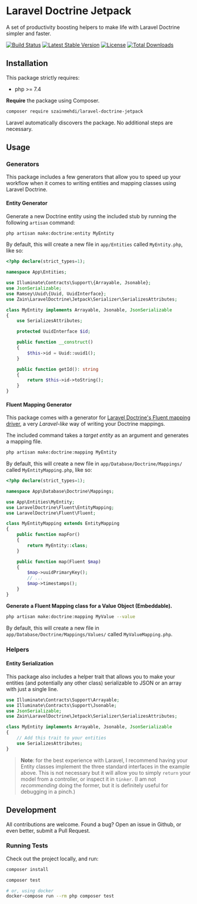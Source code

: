 # Laravel Doctrine Jetpack

A set of productivity boosting helpers to make life with Laravel Doctrine simpler and faster.

[![Build Status](https://github.com/szainmehdi/laravel-doctrine-jetpack/workflows/Tests/badge.svg)](https://github.com/szainmehdi/laravel-doctrine-jetpack/actions?query=workflow%3ATests)
[![Latest Stable Version](https://poser.pugx.org/zain/laravel-doctrine-jetpack/v/stable)](https://packagist.org/packages/zain/laravel-doctrine-jetpack)
[![License](https://poser.pugx.org/zain/laravel-doctrine-jetpack/license)](https://packagist.org/packages/zain/laravel-doctrine-jetpack)
[![Total Downloads](https://poser.pugx.org/zain/laravel-doctrine-jetpack/downloads)](https://packagist.org/packages/zain/laravel-doctrine-jetpack)

## Installation

This package strictly requires:
- php >= 7.4

**Require** the package using Composer.

```bash
composer require szainmehdi/laravel-doctrine-jetpack
```

Laravel automatically discovers the package. No additional steps are necessary.

## Usage

### Generators

This package includes a few generators that allow you to speed up your workflow when it comes to writing entities and mapping classes using Laravel Doctrine.

#### Entity Generator

Generate a new Doctrine entity using the included stub by running the following `artisan` command:

```bash
php artisan make:doctrine:entity MyEntity
```

By default, this will create a new file in `app/Entities` called `MyEntity.php`, like so:

```php
<?php declare(strict_types=1);

namespace App\Entities;

use Illuminate\Contracts\Support\{Arrayable, Jsonable};
use JsonSerializable;
use Ramsey\Uuid\{Uuid, UuidInterface};
use Zain\LaravelDoctrine\Jetpack\Serializer\SerializesAttributes;

class MyEntity implements Arrayable, Jsonable, JsonSerializable
{
    use SerializesAttributes;

    protected UuidInterface $id;

    public function __construct()
    {
        $this->id = Uuid::uuid1();
    }

    public function getId(): string
    {
        return $this->id->toString();
    }
}
```

#### Fluent Mapping Generator

This package comes with a generator for [Laravel Doctrine's Fluent mapping driver](http://laraveldoctrine.org/docs/1.4/fluent), a very _Laravel-like_ way of writing your Doctrine mappings. 

The included command takes a _target entity_ as an argument and generates a mapping file.

```bash
php artisan make:doctrine:mapping MyEntity
```

By default, this will create a new file in `app/Database/Doctrine/Mappings/` called `MyEntityMapping.php`, like so:

```php
<?php declare(strict_types=1);

namespace App\Database\Doctrine\Mappings;

use App\Entities\MyEntity;
use LaravelDoctrine\Fluent\EntityMapping;
use LaravelDoctrine\Fluent\Fluent;

class MyEntityMapping extends EntityMapping
{
    public function mapFor()
    {
        return MyEntity::class;
    }

    public function map(Fluent $map)
    {
        $map->uuidPrimaryKey();
        // ...
        $map->timestamps();
    }
}
```

**Generate a Fluent Mapping class for a Value Object (Embeddable).**

```bash
php artisan make:doctrine:mapping MyValue --value
```

By default, this will create a new file in `app/Database/Doctrine/Mappings/Values/` called `MyValueMapping.php`. 

### Helpers

#### Entity Serialization

This package also includes a helper trait that allows you to make your entities (and potentially any other class) serializable to JSON or an array with just a single line.

```php
use Illuminate\Contracts\Support\Arrayable;
use Illuminate\Contracts\Support\Jsonable;
use JsonSerializable;
use Zain\LaravelDoctrine\Jetpack\Serializer\SerializesAttributes;

class MyEntity implements Arrayable, Jsonable, JsonSerializable
{
    // Add this trait to your entities
    use SerializesAttributes;
}
```

> **Note**: for the best experience with Laravel, I recommend having your Entity classes implement the three standard interfaces in the example above. This is not necessary but it will allow you to simply `return` your model from a controller, or inspect it in `tinker`. (I am not _recommending_ doing the former, but it is definitely useful for debugging in a pinch.)

## Development

All contributions are welcome. Found a bug? Open an issue in Github, or even better, submit a Pull Request.

### Running Tests
Check out the project locally, and run:

```bash
composer install

composer test

# or, using docker
docker-compose run --rm php composer test
```
